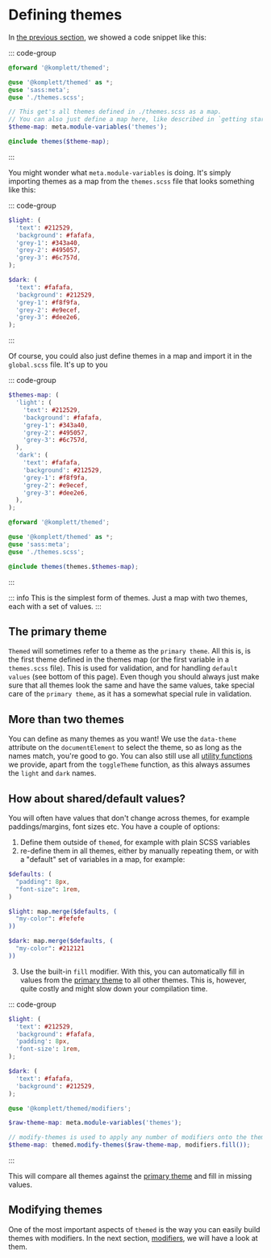 # Defining themes

In [the previous section](/guide/global-setup), we showed a code snippet like this:

::: code-group

```scss [global.scss]
@forward '@komplett/themed';

@use '@komplett/themed' as *;
@use 'sass:meta';
@use './themes.scss';

// This get's all themes defined in ./themes.scss as a map.
// You can also just define a map here, like described in `getting started`.
$theme-map: meta.module-variables('themes');

@include themes($theme-map);
```

:::

You might wonder what `meta.module-variables` is doing. It's simply importing themes as a map from the `themes.scss` file that looks something like this:

::: code-group

```scss [themes.scss]
$light: (
  'text': #212529,
  'background': #fafafa,
  'grey-1': #343a40,
  'grey-2': #495057,
  'grey-3': #6c757d,
);

$dark: (
  'text': #fafafa,
  'background': #212529,
  'grey-1': #f8f9fa,
  'grey-2': #e9ecef,
  'grey-3': #dee2e6,
);
```

:::

Of course, you could also just define themes in a map and import it in the `global.scss` file. It's up to you

::: code-group

```scss [themes.scss]
$themes-map: (
  'light': (
    'text': #212529,
    'background': #fafafa,
    'grey-1': #343a40,
    'grey-2': #495057,
    'grey-3': #6c757d,
  ),
  'dark': (
    'text': #fafafa,
    'background': #212529,
    'grey-1': #f8f9fa,
    'grey-2': #e9ecef,
    'grey-3': #dee2e6,
  ),
);
```

```scss [global.scss]
@forward '@komplett/themed';

@use '@komplett/themed' as *;
@use 'sass:meta';
@use './themes.scss';

@include themes(themes.$themes-map);
```

:::

::: info
This is the simplest form of themes. Just a map with two themes, each with a set of values.
:::

## The primary theme

`Themed` will sometimes refer to a theme as the `primary theme`. All this is, is the first theme defined in the themes map (or the first variable in a `themes.scss` file).
This is used for validation, and for handling `default values` (see bottom of this page). Even though you should always just make sure that all themes look the same and have the same values,
take special care of the `primary theme`, as it has a somewhat special rule in validation.

## More than two themes

You can define as many themes as you want! We use the `data-theme` attribute on the `documentElement` to select the theme, so as long as the names match, you're good to go.
You can also still use all [utility functions](/guide/utility-functions) we provide, apart from the `toggleTheme` function, as this always assumes the `light` and `dark` names.

## How about shared/default values?

You will often have values that don't change across themes, for example paddings/margins, font sizes etc. You have a couple of options:

1. Define them outside of `themed`, for example with plain SCSS variables
2. re-define them in all themes, either by manually repeating them, or with a "default" set of variables in a map, for example:

```scss
$defaults: (
  "padding": 8px,
  "font-size": 1rem,
)

$light: map.merge($defaults, (
  "my-color": #fefefe
))

$dark: map.merge($defaults, (
  "my-color": #212121
))

```

3. Use the built-in `fill` modifier. With this, you can automatically fill in values from the [primary theme](/guide/defining-themes#the-primary-theme) to all other themes. This is, however, quite costly and might slow down your compilation time.

::: code-group

```scss [themes.scss]
$light: (
  'text': #212529,
  'background': #fafafa,
  'padding': 8px,
  'font-size': 1rem,
);

$dark: (
  'text': #fafafa,
  'background': #212529,
);
```

```scss [global.scss]
@use '@komplett/themed/modifiers';

$raw-theme-map: meta.module-variables('themes');

// modify-themes is used to apply any number of modifiers onto the themes.
$theme-map: themed.modify-themes($raw-theme-map, modifiers.fill());
```

:::

This will compare all themes against the [primary theme](/guide/defining-themes#the-primary-theme) and fill in missing values.

## Modifying themes

One of the most important aspects of `themed` is the way you can easily build themes with modifiers. In the next section, [modifiers](/guide/modifiers), we will have a look at them.
